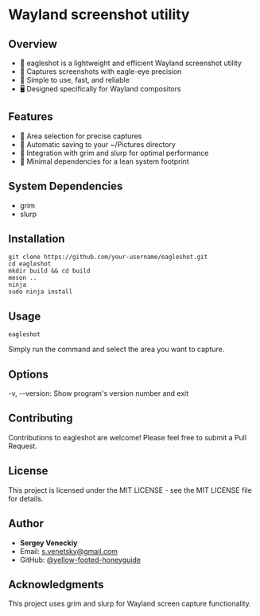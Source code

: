 # Wayland screenshot utility

## Overview

- 🦅 eagleshot is a lightweight and efficient Wayland screenshot utility
- 📸 Captures screenshots with eagle-eye precision
- 🚀 Simple to use, fast, and reliable
- 🖥️ Designed specifically for Wayland compositors

## Features

- 🎯 Area selection for precise captures
- 💾 Automatic saving to your ~/Pictures directory
- 🔄 Integration with grim and slurp for optimal performance
- 📏 Minimal dependencies for a lean system footprint

## System Dependencies

- grim
- slurp

## Installation

```
git clone https://github.com/your-username/eagleshot.git
cd eagleshot
mkdir build && cd build
meson ..
ninja
sudo ninja install
```

## Usage
```
eagleshot
```

Simply run the command and select the area you want to capture.

## Options

-v, --version: Show program's version number and exit

## Contributing

Contributions to eagleshot are welcome! Please feel free to submit a Pull Request.

## License

This project is licensed under the MIT LICENSE - see the MIT LICENSE file for details.

## Author

- **Sergey Veneckiy**
- Email: s.venetsky@gmail.com
- GitHub: [@yellow-footed-honeyguide](https://github.com/yellow-footed-honeyguide)

## Acknowledgments

This project uses grim and slurp for Wayland screen capture functionality.
